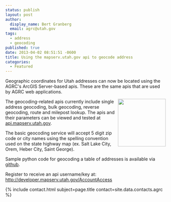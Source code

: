 ```yaml
---
status: publish
layout: post
author:
  display_name: Bert Granberg
  email: agrc@utah.gov
tags:
  - address
  - geocoding
published: true
date: 2013-04-02 08:51:51 -0600
title: Using the mapserv.utah.gov api to geocode address
categories:
  - Featured
---
```

<p>Geographic coordinates for Utah addresses can now be located using the AGRC's ArcGIS Server-based apis. These are the same apis that are used by AGRC web applications.
<div style="float:right"><a href="http://api.mapserv.utah.gov"><img src="{{ "/images/agrcapiexplorer-150x150.png" | prepend: site.baseurl }}" alt="" title="agrcapiexplorer" width="150" height="150"/></a></div>
<p>The geocoding-related apis currently include single address geocoding, bulk geocoding, reverse geocoding, route and milepost lookup. The apis and their parameters can be viewed and tested at <a href="http://api.mapserv.utah.gov">api.mapserv.utah.gov</a>.</p>
<p>The basic geocoding service will accept 5 digit zip code or city names using the spelling convention used on the state highway map (ex. Salt Lake City, Orem, Heber City, Saint George).</p>
<p>Sample python code for geocoding a table of addresses is available via <a href="https://gist.github.com/BGranberg/5272025">github</a>.</p>
<p>Register to receive an api username/key at: <a href="http://developer.mapserv.utah.gov/AccountAccess">http://developer.mapserv.utah.gov/AccountAccess</a></p>
<p>{% include contact.html subject=page.title contact=site.data.contacts.agrc %}</p>
